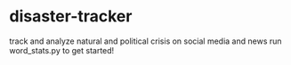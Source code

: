 # disaster-tracker
track and analyze natural and political crisis on social media and news
run word_stats.py to get started!
